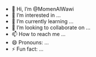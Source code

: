 - 👋 Hi, I’m @MomenAlWawi
- 👀 I’m interested in ...
- 🌱 I’m currently learning ...
- 💞️ I’m looking to collaborate on ...
- 📫 How to reach me ...
- 😄 Pronouns: ...
- ⚡ Fun fact: ...

<!---
MomenAlWawi/MomenAlWawi is a ✨ special ✨ repository because its `README.md` (this file) appears on your GitHub profile.
You can click the Preview link to take a look at your changes.
--->
